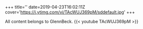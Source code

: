 +++
title=''
date=2019-04-23T16:02:11Z
cover='https://i.ytimg.com/vi/TAcWUJ369pM/sddefault.jpg'
+++

All content belongs to GlennBeck.
{{< youtube TAcWUJ369pM >}}
